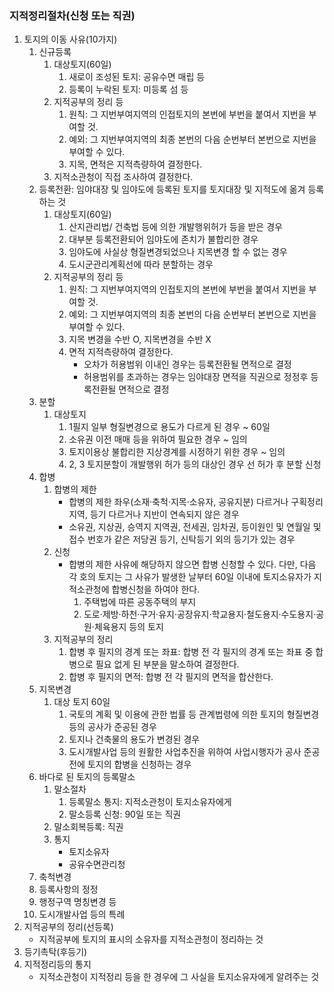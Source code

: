 ### 지적정리절차(신청 또는 직권)
1. 토지의 이동 사유(10가지)
    1. 신규등록
        1. 대상토지(60일)
            1. 새로이 조성된 토지: 공유수면 매립 등
            2. 등록이 누락된 토지: 미등록 섬 등
        2. 지적공부의 정리 등
            1. 원칙: 그 지번부여지역의 인접토지의 본번에 부번을 붙여서 지번을 부여할 것.
            2. 예외: 그 지번부여지역의 최종 본번의 다음 순번부터 본번으로 지번을 부여할 수 있다.
            3. 지목, 면적은 지적측량하여 결정한다.
        3. 지적소관청이 직접 조사하여 결정한다.
    2. 등록전환: 임야대장 및 임야도에 등록된 토지를 토지대장 및 지적도에 옮겨 등록하는 것
        1. 대상토지(60일)
            1. 산지관리법/ 건축법 등에 의한 개발행위허가 등을 받은 경우
            2. 대부분 등록전환되어 임야도에 존치가 불합리한 경우
            3. 임야도에 사실상 형질변경되었으나 지목변경 할 수 없는 경우
            4. 도시군관리계획선에 따라 분할하는 경우
        2. 지적공부의 정리 등
            1. 원칙: 그 지번부여지역의 인접토지의 본번에 부번을 붙여서 지번을 부여할 것.
            2. 예외: 그 지번부여지역의 최종 본번의 다음 순번부터 본번으로 지번을 부여할 수 있다.
            3. 지목 변경을 수반 O, 지목변경을 수반 X
            4. 면적 지적측량하여 결정한다.
                - 오차가 허용범위 이내인 경우는 등록전환될 면적으로 결정
                - 허용범위를 초과하는 경우는 임야대장 면적을 직권으로 정정후 등록전환될 면적으로 결정
    3. 분할
        1. 대상토지
            1. 1필지 일부 형질변경으로 용도가 다르게 된 경우 ~ 60일
            2. 소유권 이전 매매 등을 위하여 필요한 경우 ~ 임의
            3. 토지이용상 불합리한 지상경계를 시정하기 위한 경우 ~ 임의
            4. 2, 3 토지분할이 개발행위 허가 등의 대상인 경우 선 허가 후 분할 신청
    4. 합병
        1. 합병의 제한
            - 합병의 제한 좌우(소재·축척·지목·소유자, 공유지분) 다르거나 구획정리 지역, 등기 다르거나 지반이 연속되지 않은 경우
            - 소유권, 지상권, 승역지 지역권, 전세권, 임차권, 등이원인 및 연월일 및 접수 번호가 같은 저당권 등기, 신탁등기 외의 등기가 있는 경우
        2. 신청
            - 합병의 제한 사유에 해당하지 않으면 합병 신청할 수 있다. 다만, 다음 각 호의 토지는 그 사유가 발생한 날부터 60일 이내에 토지소유자가 지적소관청에 합병신청을 하여야 한다.
                1. 주택법에 따른 공동주택의 부지
                2. 도로·제방·하천·구거·유지·공장유지·학교용지·철도용지·수도용지·공원·체육용지 등의 토지
        3. 지적공부의 정리
            1. 합병 후 필지의 경계 또는 좌표: 합병 전 각 필지의 경계 또는 좌표 중 합병으로 필요 없게 된 부분을 말소하여 결정한다.
            2. 합병 후 필지의 면적: 합병 전 각 필지의 면적을 합산한다.
    5. 지목변경
        1. 대상 토지 60일
            1. 국토의 계획 및 이용에 관한 법률 등 관계법령에 의한 토지의 형질변경 등의 공사가 준공된 경우
            2. 토지나 건축물의 용도가 변경된 경우
            3. 도시개발사업 등의 원활한 사업추진을 위하여 사업시행자가 공사 준공 전에 토지의 합병을 신청하는 경우
    6. 바다로 된 토지의 등록말소
        1. 말소절차
            1. 등록말소 통지: 지적소관청이 토지소유자에게
            2. 말소등록 신청: 90일 또는 직권
        2. 말소회복등록: 직권
        3. 통지
            - 토지소유자
            - 공유수면관리청
    7. 축척변경
    8. 등록사항의 정정
    9. 행정구역 명칭변경 등
    10. 도시개발사업 등의 특례
2. 지적공부의 정리(선등록)
    - 지적공부에 토지의 표시의 소유자를 지적소관청이 정리하는 것
3. 등기촉탁(후등기)
4. 지적정리등의 통지
    - 지적소관청이 지적정리 등을 한 경우에 그 사실을 토지소유자에게 알려주는 것